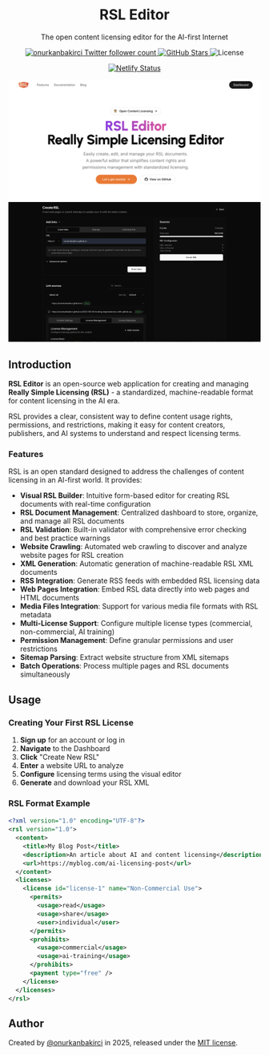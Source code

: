<h1 align="center">RSL Editor</h1>

<p align="center">
  The open content licensing editor for the AI-first Internet
</p>

<p align="center">
  <a href="https://linkedin.com/in/onurkanbakırcı">
    <img src="https://img.shields.io/twitter/follow/onurkanbakirci?style=flat&label=onurkanbakirci&logo=twitter&color=0bf&logoColor=fff" alt="onurkanbakirci Twitter follower count" />
  </a>
  <a href="https://github.com/onurkanbakirci/rsl-editor">
    <img src="https://img.shields.io/github/stars/onurkanbakirci/rsl-editor?style=social" alt="GitHub Stars" />
  </a>
  <img src="https://img.shields.io/github/license/onurkanbakirci/rsl-editor" alt="License" />
</p>

<p align="center">
  <a href="https://app.netlify.com/projects/rsl-editor/deploys">
    <img src="https://api.netlify.com/api/v1/badges/f9d30443-e8c2-49ae-b1d7-917f8fcece39/deploy-status" alt="Netlify Status" />
  </a>
</p>

<a href="https://github.com/onurkanbakirci/rsl-editor">
  <img alt="RSL Editor" src="public/_static/og.png">
  <img alt="RSL Editor" src="public/_static/og-2.png">
</a>
<br/>

## Introduction

**RSL Editor** is an open-source web application for creating and managing **Really Simple Licensing (RSL)** - a standardized, machine-readable format for content licensing in the AI era. 

RSL provides a clear, consistent way to define content usage rights, permissions, and restrictions, making it easy for content creators, publishers, and AI systems to understand and respect licensing terms.

### Features

RSL is an open standard designed to address the challenges of content licensing in an AI-first world. It provides:

- **Visual RSL Builder**: Intuitive form-based editor for creating RSL documents with real-time configuration
- **RSL Document Management**: Centralized dashboard to store, organize, and manage all RSL documents
- **RSL Validation**: Built-in validator with comprehensive error checking and best practice warnings
- **Website Crawling**: Automated web crawling to discover and analyze website pages for RSL creation
- **XML Generation**: Automatic generation of machine-readable RSL XML documents
- **RSS Integration**: Generate RSS feeds with embedded RSL licensing data
- **Web Pages Integration**: Embed RSL data directly into web pages and HTML documents
- **Media Files Integration**: Support for various media file formats with RSL metadata
- **Multi-License Support**: Configure multiple license types (commercial, non-commercial, AI training)
- **Permission Management**: Define granular permissions and user restrictions
- **Sitemap Parsing**: Extract website structure from XML sitemaps
- **Batch Operations**: Process multiple pages and RSL documents simultaneously

## Usage

### Creating Your First RSL License

1. **Sign up** for an account or log in
2. **Navigate** to the Dashboard
3. **Click** "Create New RSL" 
4. **Enter** a website URL to analyze
5. **Configure** licensing terms using the visual editor
6. **Generate** and download your RSL XML

### RSL Format Example

```xml
<?xml version="1.0" encoding="UTF-8"?>
<rsl version="1.0">
  <content>
    <title>My Blog Post</title>
    <description>An article about AI and content licensing</description>
    <url>https://myblog.com/ai-licensing-post</url>
  </content>
  <licenses>
    <license id="license-1" name="Non-Commercial Use">
      <permits>
        <usage>read</usage>
        <usage>share</usage>
        <user>individual</user>
      </permits>
      <prohibits>
        <usage>commercial</usage>
        <usage>ai-training</usage>
      </prohibits>
      <payment type="free" />
    </license>
  </licenses>
</rsl>
```


## Author

Created by [@onurkanbakirci](https://linkedin.com/in/onurkanbakırcı) in 2025, released under the [MIT license](https://github.com/onurkanbakirci/rsl-editor/blob/main/LICENSE.md).